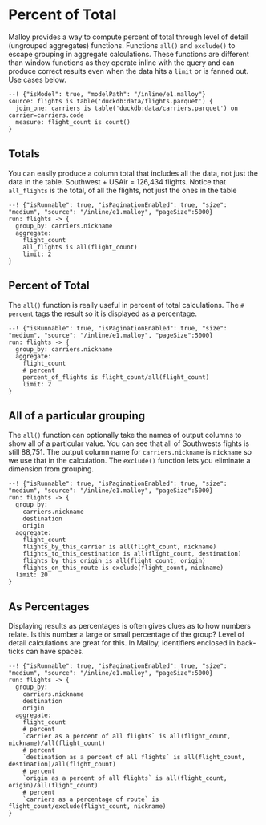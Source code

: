 # Percent of Total
Malloy provides a way to compute percent of total through level of detail (ungrouped aggregates) functions.  Functions `all()` and `exclude()` to escape grouping in aggregate calculations.  These functions are different than window functions as they operate inline with the query and can produce correct results even when the data hits a `limit` or is fanned out.  Use cases below.

```malloy
--! {"isModel": true, "modelPath": "/inline/e1.malloy"}
source: flights is table('duckdb:data/flights.parquet') {
  join_one: carriers is table('duckdb:data/carriers.parquet') on carrier=carriers.code
  measure: flight_count is count()
}
```
## Totals
You can easily produce a column total that includes all the data, not just the data in the table.  Southwest + USAir = 126,434 flights.  Notice that `all_flights` is the total, of all the flights, not just the ones in the table

```malloy
--! {"isRunnable": true, "isPaginationEnabled": true, "size": "medium", "source": "/inline/e1.malloy", "pageSize":5000}
run: flights -> {
  group_by: carriers.nickname
  aggregate: 
    flight_count
    all_flights is all(flight_count)
    limit: 2
}
```

## Percent of Total
The `all()` function is really useful in percent of total calculations.  The `# percent` tags the result so it is displayed as a percentage.

```malloy
--! {"isRunnable": true, "isPaginationEnabled": true, "size": "medium", "source": "/inline/e1.malloy", "pageSize":5000}
run: flights -> {
  group_by: carriers.nickname
  aggregate: 
    flight_count
    # percent
    percent_of_flights is flight_count/all(flight_count)
    limit: 2
}
```

## All of a particular grouping
The `all()` function can optionally take the names of output columns to show all of a particular value.  You can see that all of Southwests fights is still 88,751.  The output column name for `carriers.nickname` is `nickname` so we use that in the calculation.  The `exclude()` function lets you eliminate a dimension from grouping.

```malloy
--! {"isRunnable": true, "isPaginationEnabled": true, "size": "medium", "source": "/inline/e1.malloy", "pageSize":5000}
run: flights -> {
  group_by:
    carriers.nickname
    destination
    origin
  aggregate: 
    flight_count
    flights_by_this_carrier is all(flight_count, nickname)
    flights_to_this_destination is all(flight_count, destination)
    flights_by_this_origin is all(flight_count, origin)
    flights_on_this_route is exclude(flight_count, nickname)
  limit: 20
}
```
##  As Percentages
Displaying results as percentages is often gives clues as to how numbers relate.  Is this number a large or small percentage of the group?  Level of detail calculations are great for this.  In Malloy, identifiers enclosed in back-ticks can have spaces.

```malloy
--! {"isRunnable": true, "isPaginationEnabled": true, "size": "medium", "source": "/inline/e1.malloy", "pageSize":5000}
run: flights -> {
  group_by:
    carriers.nickname
    destination
    origin
  aggregate: 
    flight_count
    # percent
    `carrier as a percent of all flights` is all(flight_count, nickname)/all(flight_count)
    # percent
    `destination as a percent of all flights` is all(flight_count, destination)/all(flight_count)
    # percent
    `origin as a percent of all flights` is all(flight_count, origin)/all(flight_count)
    # percent
    `carriers as a percentage of route` is flight_count/exclude(flight_count, nickname)
}
```